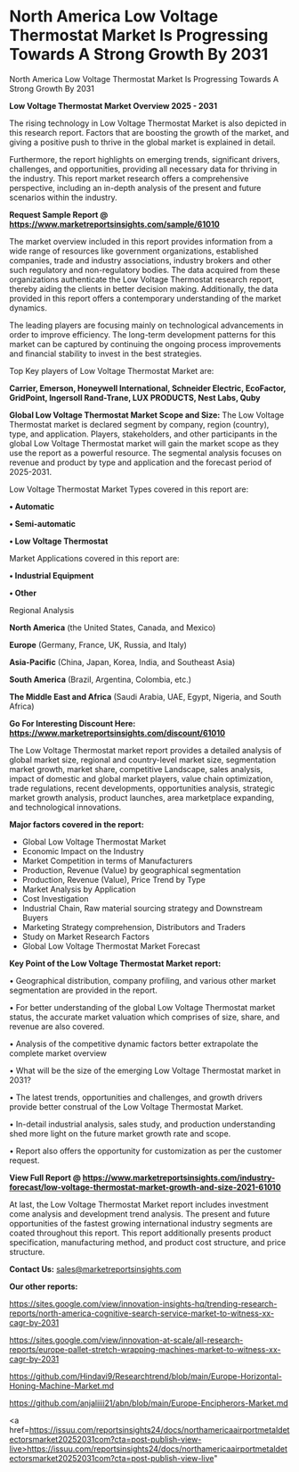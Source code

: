 # North America Low Voltage Thermostat Market Is Progressing Towards A Strong Growth By 2031
North America Low Voltage Thermostat Market Is Progressing Towards A Strong Growth By 2031

<Strong> Low Voltage Thermostat Market Overview 2025 - 2031</strong>

The rising technology in Low Voltage Thermostat Market is also depicted in this research report. Factors that are boosting the growth of the market, and giving a positive push to thrive in the global market is explained in detail.

Furthermore, the report highlights on emerging trends, significant drivers, challenges, and opportunities, providing all necessary data for thriving in the industry. This report market research offers a comprehensive perspective, including an in-depth analysis of the present and future scenarios within the industry.

<strong>Request Sample Report @ <a href=https://www.marketreportsinsights.com/sample/61010>https://www.marketreportsinsights.com/sample/61010</a></strong>

The market overview included in this report provides information from a wide range of resources like government organizations, established companies, trade and industry associations, industry brokers and other such regulatory and non-regulatory bodies. The data acquired from these organizations authenticate the Low Voltage Thermostat research report, thereby aiding the clients in better decision making. Additionally, the data provided in this report offers a contemporary understanding of the market dynamics.

The leading players are focusing mainly on technological advancements in order to improve efficiency. The long-term development patterns for this market can be captured by continuing the ongoing process improvements and financial stability to invest in the best strategies.

Top Key players of Low Voltage Thermostat Market are:

<strong>Carrier, Emerson, Honeywell International, Schneider Electric, EcoFactor, GridPoint, Ingersoll Rand-Trane, LUX PRODUCTS, Nest Labs, Quby</strong>

<strong><b>Global Low Voltage Thermostat Market Scope and Size:</b></strong>
The Low Voltage Thermostat market is declared segment by company, region (country), type, and application. Players, stakeholders, and other participants in the global Low Voltage Thermostat market will gain the market scope as they use the report as a powerful resource. The segmental analysis focuses on revenue and product by type and application and the forecast period of 2025-2031.

Low Voltage Thermostat Market Types covered in this report are:

<strong>• Automatic

• Semi-automatic

• Low Voltage Thermostat</strong>

Market Applications covered in this report are:

<strong>• Industrial Equipment

• Other</strong> 

Regional Analysis

<strong>North America</strong> (the United States, Canada, and Mexico)

<strong>Europe</strong> (Germany, France, UK, Russia, and Italy)

<strong>Asia-Pacific</strong> (China, Japan, Korea, India, and Southeast Asia)

<strong>South America</strong> (Brazil, Argentina, Colombia, etc.)

<strong>The Middle East and Africa</strong> (Saudi Arabia, UAE, Egypt, Nigeria, and South Africa)

<strong>Go For Interesting Discount Here: <a href=https://www.marketreportsinsights.com/discount/61010>https://www.marketreportsinsights.com/discount/61010</a></strong>

The Low Voltage Thermostat market report provides a detailed analysis of global market size, regional and country-level market size, segmentation market growth, market share, competitive Landscape, sales analysis, impact of domestic and global market players, value chain optimization, trade regulations, recent developments, opportunities analysis, strategic market growth analysis, product launches, area marketplace expanding, and technological innovations.

<strong><b>Major factors covered in the report:</b></strong>
<ul>
  <li>Global Low Voltage Thermostat Market </li>
  <li>Economic Impact on the Industry</li>
  <li>Market Competition in terms of Manufacturers</li>
  <li>Production, Revenue (Value) by geographical segmentation</li>
  <li>Production, Revenue (Value), Price Trend by Type</li>
  <li>Market Analysis by Application</li>
  <li>Cost Investigation</li>
  <li>Industrial Chain, Raw material sourcing strategy and Downstream Buyers</li>
  <li>Marketing Strategy comprehension, Distributors and Traders</li>
  <li>Study on Market Research Factors</li>
  <li>Global Low Voltage Thermostat Market Forecast</li>
</ul>

<strong><b>Key Point of the Low Voltage Thermostat Market report:</b></strong>

• Geographical distribution, company profiling, and various other market segmentation are provided in the report.

• For better understanding of the global Low Voltage Thermostat market status, the accurate market valuation which comprises of size, share, and revenue are also covered.

• Analysis of the competitive dynamic factors better extrapolate the complete market overview

• What will be the size of the emerging Low Voltage Thermostat market in 2031?

• The latest trends, opportunities and challenges, and growth drivers provide better construal of the Low Voltage Thermostat Market.

• In-detail industrial analysis, sales study, and production understanding shed more light on the future market growth rate and scope.

• Report also offers the opportunity for customization as per the customer request.

<strong><b>View Full Report @ <a href=https://www.marketreportsinsights.com/industry-forecast/low-voltage-thermostat-market-growth-and-size-2021-61010>https://www.marketreportsinsights.com/industry-forecast/low-voltage-thermostat-market-growth-and-size-2021-61010</a></b></strong>


At last, the Low Voltage Thermostat Market report includes investment come analysis and development trend analysis. The present and future opportunities of the fastest growing international industry segments are coated throughout this report. This report additionally presents product specification, manufacturing method, and product cost structure, and price structure.

<strong>Contact Us:</strong>
sales@marketreportsinsights.com

<strong>Our other reports:</strong>

<a href=https://sites.google.com/view/innovation-insights-hq/trending-research-reports/north-america-cognitive-search-service-market-to-witness-xx-cagr-by-2031>https://sites.google.com/view/innovation-insights-hq/trending-research-reports/north-america-cognitive-search-service-market-to-witness-xx-cagr-by-2031</a>

<a href=https://sites.google.com/view/innovation-at-scale/all-research-reports/europe-pallet-stretch-wrapping-machines-market-to-witness-xx-cagr-by-2031>https://sites.google.com/view/innovation-at-scale/all-research-reports/europe-pallet-stretch-wrapping-machines-market-to-witness-xx-cagr-by-2031</a>

<a href=https://github.com/Hindavi9/Researchtrend/blob/main/Europe-Horizontal-Honing-Machine-Market.md>https://github.com/Hindavi9/Researchtrend/blob/main/Europe-Horizontal-Honing-Machine-Market.md</a>

<a href=https://github.com/anjaliiii21/abn/blob/main/Europe-Encipherors-Market.md>https://github.com/anjaliiii21/abn/blob/main/Europe-Encipherors-Market.md</a>

<a href=https://issuu.com/reportsinsights24/docs/northamericaairportmetaldetectorsmarket20252031com?cta=post-publish-view-live>https://issuu.com/reportsinsights24/docs/northamericaairportmetaldetectorsmarket20252031com?cta=post-publish-view-live</a>"
